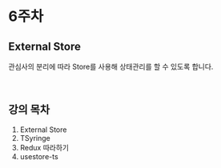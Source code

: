 # 6주차

## External Store

관심사의 분리에 따라 Store를 사용해 상태관리를 할 수 있도록 합니다.

<br>

## 강의 목차

1. External Store
2. TSyringe
3. Redux 따라하기
4. usestore-ts

